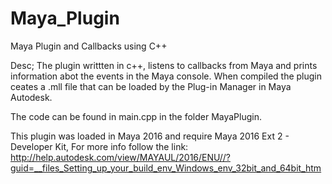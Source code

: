 # Maya_Plugin
Maya Plugin and Callbacks using C++

Desc; The plugin writtten in c++, listens to callbacks from Maya and prints information abot the events in the Maya console. When compiled the plugin ceates a .mll file that can be loaded by the Plug-in Manager in Maya Autodesk.

The code can be found in main.cpp in the folder MayaPlugin.

This plugin was loaded in Maya 2016 and require Maya 2016 Ext 2 - Developer Kit, For more info follow the link: http://help.autodesk.com/view/MAYAUL/2016/ENU//?guid=__files_Setting_up_your_build_env_Windows_env_32bit_and_64bit_htm
